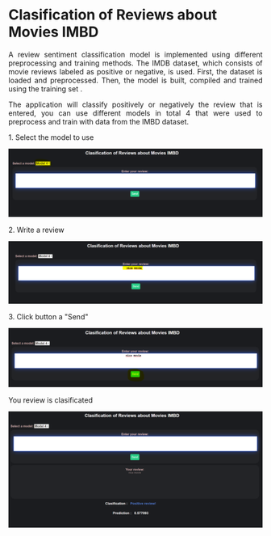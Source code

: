 # Clasification of Reviews about Movies IMBD
<p align="justify">
A review sentiment classification model is implemented using different preprocessing and training methods. The IMDB dataset, which consists of movie reviews labeled as positive or negative, is used. First, the dataset is loaded and preprocessed. Then, the model is built, compiled and trained using the training set
.</p>
<p align="justify">The application will classify positively or negatively the review that is entered, you can use different models in total 4 that were used to preprocess and train with data from the IMBD dataset.</p>
<p align="justify">1. Select the model to use</p>


![Step1](static/images/step1.PNG)


<p align="justify">2. Write a review </p>

![Step2](static/images/step2.PNG)

<p align="justify">3. Click button a "Send" </p>

![Step3](static/images/step3.PNG)

You review is clasificated 

![Step4](static/images/step4.PNG)

